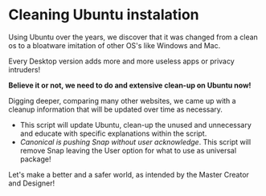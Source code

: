 # Cleaning Ubuntu instalation 
Using Ubuntu over the years, we discover that it was changed from a clean os to a bloatware imitation of other OS's like Windows and Mac.

Every Desktop version adds more and more useless apps or privacy intruders!

**Believe it or not, we need to do and extensive clean-up on Ubuntu now!**

Digging deeper, comparing many other websites, we came up with a cleanup information that will be updated over time as necessary.
- This script will update Ubuntu, clean-up the unused and unnecessary and educate with specific explanations within the script.
- _Canonical is pushing Snap without user acknowledge_. This script will remove Snap leaving the User option for what to use as universal package!

Let's make a better and a safer world, as intended by the Master Creator and Designer!
